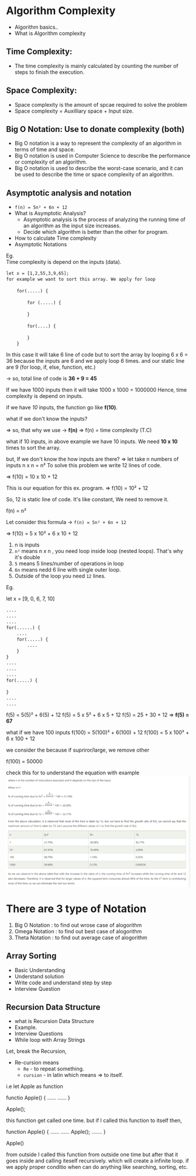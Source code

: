 # Algorithm Complexity

+ Algorithm basics..
+ What is Algorithm complexity
  
## Time Complexity:
  - The time complexity is mainly calculated by counting the number of steps to finish the execution.

## Space Complexity:
  - Space complexity is the amount of spcae required to solve the problem
  - Space complexity = Auxilliary space + Input size.

## Big O Notation: Use to donate complexity (both)
  - Big O notation is a way to represent the complexity of an algorithm in terms of time and space.
  - Big O notation is used in Computer Science to describe the performance or complexity of an algorithm.
  - Big O notation is used to describe the worst-case scenario, and it can be used to describe the time or space complexity of an algorithm.



## Asymptotic analysis and notation

- `f(n) = 5n² + 6n + 12`
- What is Asymptotic Analysis?
  - Asymptotic analysis is the process of analyzing the running time of an algorithm as the input size increases.
  - Decide which algorithm is better than the other for program.
- How to calculate Time complexity
- Asymptotic Notations




Eg.    
    Time complexity is depend on the inputs (data).

    let x = [1,2,55,3,9,65];
    for example we want to sort this array. We apply for loop 

        for(.....) {

            for (.....) {

            }

            for(....) {

            }
        }

In this case it will take 6 line of code but to sort the array by looping 
    6 x 6  = 36  because the inputs are 6 and we apply loop 6 times.
    and our static line are 9 (for loop, if, else, function, etc.)

-> so, total line of code is **36 + 9 = 45**

If we have 1000 inputs then it will take 1000 x 1000 = 1000000 Hence, time complexity is depend on inputs.



if we have _10_ inputs, the function go like **f(10)**.

what if we don't know the inputs?

=> so, that why we use -> **f(n)**
=> f(n) = time complexity (T.C)

what if 10 inputs, in above example we have 10 inputs. We need **10 x 10** times to sort the array.

but, If we don't know the how inputs are there?
=> let take n numbers of inputs
    n x n = n²
To solve this problem we write 12 lines of code.

=> f(10) = 10 x 10 + 12


This is our equation for this ex. program.
=> f(10) = 10² + 12

So, 12 is static line of code. It's like constant, We need to remove it.

f(n) = n²


Let consider this formula -> `f(n) = 5n² + 6n + 12`

=> f(10) = 5 x 10² + 6 x 10 + 12


1. n is inputs
2. `n²` means n x n , you need loop inside loop (nested loops). That's why it's double
3. `5` means 5 lines/number of operations  in loop
4. `6n` means nedd 6 line with single outer loop.
5. Outside of the loop you need `12` lines.


Eg.

  let x = [9, 0, 6, 7, 10]

    ....
    ....
    ....
    for(......) {
        ....
        for(.....) {
            ....
        }
    }
    ....
    ....
    ....
    for(.....) {

    }
    ....
    ....

f(5) = 5(5)² + 6(5) + 12
f(5) = 5 x 5² + 6 x 5 + 12
f(5) = 25 + 30 + 12
=> **f(5) = 67**


what if we have 100 inputs
f(100) = 5(100)² + 6(100) + 12
f(100) = 5 x 100² + 6 x 100 + 12

we consider the because if supriror/large, we remove other

f(100) = 50000

check this for to understand the equation with example ![alt text](./assets/Asymptotic.png)


# There are 3 type of Notation
  1. Big O Notation : to find out wrose case of alogorithm
  2. Omega Notation : to find out best case of alogorithm
  3. Theta Notation : to find out average case of alogorithm


## Array Sorting
- Basic Understanding
- Understand solution
- Write code and understand step by step
- Interview Question


## Recursion Data Structure
- what is Recursion Data Structure
- Example.
- Interview Questions
- While loop with Array Strings


Let, break the Recursion,
- Re-cursion means
  - `Re` -  to repeat something.
  - `cursion` - in latin which means => to itself.

i.e let Apple as function


  functio Apple() {
    ......
    ......
  }

  Apple();

  this function get called one time. but if I called this function to itself then,


  function Apple() {
    ......
    ......
    Apple();
    .......
  }

  Apple()


from outside I called this function from outside one time but after that it goes inside and calling iteself recursively. which will create a infinite loop.
if we apply proper conditio when can do anything like searching, sorting, etc.